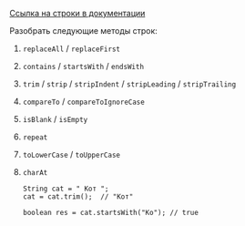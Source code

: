 [Ссылка на строки в документации](https://docs.oracle.com/en/java/javase/17/docs/api/java.base/java/lang/String.html)

Разобрать следующие методы строк:

1. `replaceAll` / `replaceFirst`
2. `contains` / `startsWith` / `endsWith`
3. `trim` / `strip` / `stripIndent` / `stripLeading` / `stripTrailing`
4. `compareTo` / `compareToIgnoreCase`
5. `isBlank` / `isEmpty`
6. `repeat`
7. `toLowerCase` / `toUpperCase`
8. `charAt`


       String cat = " Кот ";
       cat = cat.trim();  // "Кот"
    
       boolean res = cat.startsWith("Ко"); // true









